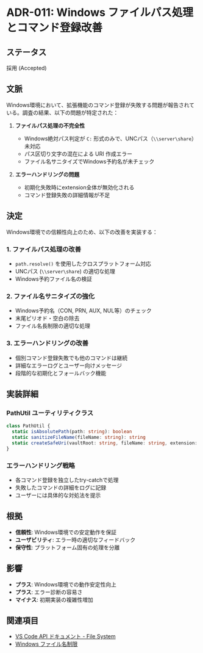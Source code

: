 # ADR-011: Windows ファイルパス処理とコマンド登録改善

## ステータス
採用 (Accepted)

## 文脈
Windows環境において、拡張機能のコマンド登録が失敗する問題が報告されている。調査の結果、以下の問題が特定された：

1. **ファイルパス処理の不完全性**
   - Windows絶対パス判定が `C:` 形式のみで、UNCパス（`\\server\share`）未対応
   - パス区切り文字の混在による URI 作成エラー
   - ファイル名サニタイズでWindows予約名が未チェック

2. **エラーハンドリングの問題**
   - 初期化失敗時にextension全体が無効化される
   - コマンド登録失敗の詳細情報が不足

## 決定
Windows環境での信頼性向上のため、以下の改善を実装する：

### 1. ファイルパス処理の改善
- `path.resolve()` を使用したクロスプラットフォーム対応
- UNCパス (`\\server\share`) の適切な処理
- Windows予約ファイル名の検証

### 2. ファイル名サニタイズの強化
- Windows予約名（CON, PRN, AUX, NUL等）のチェック
- 末尾ピリオド・空白の除去
- ファイル名長制限の適切な処理

### 3. エラーハンドリングの改善
- 個別コマンド登録失敗でも他のコマンドは継続
- 詳細なエラーログとユーザー向けメッセージ
- 段階的な初期化とフォールバック機能

## 実装詳細

### PathUtil ユーティリティクラス
```typescript
class PathUtil {
  static isAbsolutePath(path: string): boolean
  static sanitizeFileName(fileName: string): string
  static createSafeUri(vaultRoot: string, fileName: string, extension: string, workspaceFolder: vscode.WorkspaceFolder): vscode.Uri
}
```

### エラーハンドリング戦略
- 各コマンド登録を独立したtry-catchで処理
- 失敗したコマンドの詳細をログに記録
- ユーザーには具体的な対処法を提示

## 根拠
- **信頼性**: Windows環境での安定動作を保証
- **ユーザビリティ**: エラー時の適切なフィードバック
- **保守性**: プラットフォーム固有の処理を分離

## 影響
- **プラス**: Windows環境での動作安定性向上
- **プラス**: エラー診断の容易さ
- **マイナス**: 初期実装の複雑性増加

## 関連項目
- [VS Code API ドキュメント - File System](https://code.visualstudio.com/api/references/vscode-api#FileSystem)
- [Windows ファイル名制限](https://docs.microsoft.com/en-us/windows/win32/fileio/naming-a-file)